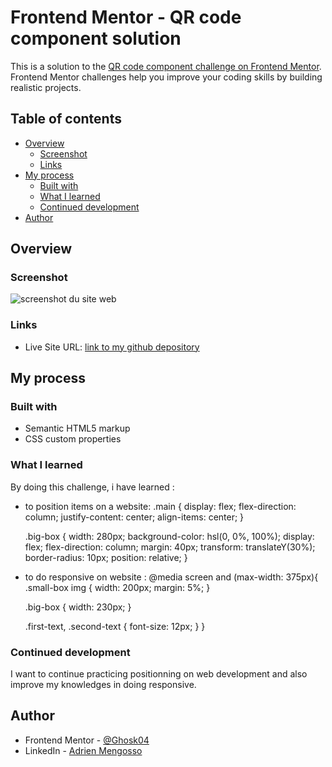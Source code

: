 # Frontend Mentor - QR code component solution

This is a solution to the [QR code component challenge on Frontend Mentor](https://www.frontendmentor.io/challenges/qr-code-component-iux_sIO_H). Frontend Mentor challenges help you improve your coding skills by building realistic projects. 

## Table of contents

- [Overview](#overview)
  - [Screenshot](#screenshot)
  - [Links](#links)
- [My process](#my-process)
  - [Built with](#built-with)
  - [What I learned](#what-i-learned)
  - [Continued development](#continued-development)
- [Author](#author)


## Overview

### Screenshot

![screenshot du site web](image.png)

### Links

- Live Site URL: [link to my github depository ](https://github.com/Ghosk04/Frontend-Mentor---qr-code-component.git)

## My process

### Built with

- Semantic HTML5 markup
- CSS custom properties

### What I learned

By doing this challenge, i have learned :
  * to position items on a website:
      .main {
        display: flex;
        flex-direction: column;
        justify-content: center;
        align-items: center;
      }

    .big-box {
        width: 280px;
        background-color: hsl(0, 0%, 100%);
        display: flex;
        flex-direction: column;
        margin: 40px;
        transform: translateY(30%);
        border-radius: 10px;
        position: relative;
     }

  * to do responsive on website :
    @media screen and (max-width: 375px){
    .small-box img {
        width: 200px;
        margin: 5%;
    }

    .big-box {
        width: 230px;
    }

    .first-text, .second-text {
        font-size: 12px;
    }
    }

### Continued development

I want to continue practicing positionning on web development and also improve my knowledges in doing responsive.

## Author

- Frontend Mentor - [@Ghosk04](https://www.frontendmentor.io/profile/Ghosk04)
- LinkedIn - [Adrien Mengosso](www.linkedin.com/in/adrien-mengosso-5428132b1)
